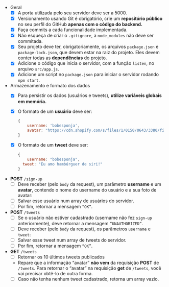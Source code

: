 - Geral
    - [X]  A porta utilizada pelo seu servidor deve ser a 5000.
    - [X]  Versionamento usando Git é obrigatório, crie um **repositório público** no seu perfil do GitHub **apenas com o código do backend.**
    - [X]  Faça commits a cada funcionalidade implementada.
    - [X]  Não esqueça de criar o `.gitignore`, a `node_modules` não deve ser commitada.
    - [X]  Seu projeto deve ter, obrigatoriamente, os arquivos `package.json` e `package-lock.json`, que devem estar na raiz do projeto. Eles devem conter todas as **dependências** do projeto.
    - [X]  Adicione o código que inicia o servidor, com a função `listen`, no arquivo `src/app.js`.
    - [X]  Adicione um script no `package.json` para iniciar o servidor rodando `npm start`.
                
- Armazenamento e formato dos dados
    - [X]  Para persistir os dados (usuários e tweets), **utilize variáveis globais em memória.**
    - [X]  O formato de um **usuário** deve ser:
        
        ```jsx
        {
        	username: 'bobesponja', 
        	avatar: "https://cdn.shopify.com/s/files/1/0150/0643/3380/files/Screen_Shot_2019-07-01_at_11.35.42_AM_370x230@2x.png" 
        }
        ```
        
    - [X]  O formato de um **tweet** deve ser:
        
        ```jsx
        {
        	username: "bobesponja",
          tweet: "Eu amo hambúrguer de siri!"
        }
        ```


 - **POST** `/sign-up`
    - [ ]  Deve receber (pelo `body` da request), um parâmetro **username** e um **avatar**, contendo o nome do username do usuário e a sua foto de avatar:
    - [ ]  Salvar esse usuário num array de usuários do servidor.
    - [ ]  Por fim, retornar a mensagem `“OK”`.
- **POST** `/tweets`
    - [ ]  Se o usuário não estiver cadastrado (username não fez `sign-up` anteriormente), deve retornar a mensagem `“UNAUTHORIZED”`.
    - [ ]  Deve receber (pelo `body` da request), os parâmetros `username` e `tweet`:  
    - [ ]  Salvar esse tweet num array de tweets do servidor.
    - [ ]  Por fim, retornar a mensagem `“OK”`.
- **GET** `/tweets`
    - [ ]  Retornar os 10 últimos tweets publicados
    - Repare que a informação “avatar” **não vem** da requisição **POST** de `/tweets`. Para retornar o “avatar” na requisição **get** de `/tweets`, você vai precisar obtê-lo de outra forma.
    - [ ]  Caso não tenha nenhum tweet cadastrado, retorna um array vazio.